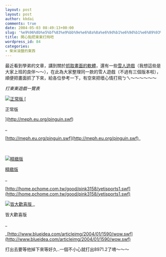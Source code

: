 ```yaml
---
layout: post
layout: post
author: kkdai
comments: true
date: 2004-05-03 08:49:13+00:00
slug: '%e9%96%8b%e5%bf%83%e9%bb%9e%e6%8a%8a%e6%9d%b1%e6%9d%b1%e6%89%93%e9%a3%9b%e5%90%a7'
title: 開心點把東東打飛吧
wordpress_id: 84
categories:
- 柴米油鹽的東西
---
```


最近看到學弟的文章，講到關於[抓取畫面的軟體](http://longhow.blogdns.net/archives/000037.html)，還有一些[雪人遊戲](http://longhow.blogdns.net/archives/000038.html)（我想這些是大家上班的良伴～～），在此為大家整理同一款的雪人遊戲（不過有三個版本啦），順便把畫面抓了下來，給各位參考一下，有空來把壞心情打飛ㄅㄟ～～～～～～


  


  
  


_打東東遊戲一覽表_


  


[
  ![正常版](http://www.evanlin.com/blog/archives/0503/P1.jpg)
](http://meph.eu.org/pinguin.swf)
[
  


  


正常版


  ](http://meph.eu.org/pinguin.swf)
  
  _
  

[http://meph.eu.org/pinguin.swf](http://meph.eu.org/pinguin.swf)_


  

　


  

[![精緻版](http://www.evanlin.com/blog/archives/0503/p2.jpg)
  ](http://home.pchome.com.tw/good/pink3158/yetisports1.swf)



  

[精緻版](http://home.pchome.com.tw/good/pink3158/yetisports1.swf)


  _
  

[http://home.pchome.com.tw/good/pink3158/yetisports1.swf](http://home.pchome.com.tw/good/pink3158/yetisports1.swf)



  


  [
  ![皆大歡喜版](http://www.evanlin.com/blog/archives/0503/p3.jpg)
  ](http://www%20.blueidea.com/articleimg/2004/01/1590/wow.swf)
_


  
  

皆大歡喜版


  _
  

_[http://www.blueidea.com/articleimg/2004/01/1590/wow.swf](http://www.blueidea.com/articleimg/2004/01/1590/wow.swf)


  

打出去要等他掉下來等好久..一個不小心就打出8971.2了唷～～～


  

　


  
